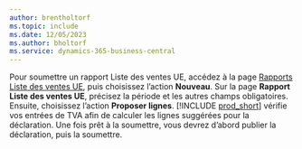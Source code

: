 ```yaml
---
author: brentholtorf
ms.topic: include
ms.date: 12/05/2023
ms.author: bholtorf
ms.service: dynamics-365-business-central
---
```


Pour soumettre un rapport Liste des ventes UE, accédez à la page [Rapports Liste des ventes UE](https://businesscentral.dynamics.com?page=321), puis choisissez l’action **Nouveau**. Sur la page **Rapport Liste des ventes UE**, précisez la période et les autres champs obligatoires. Ensuite, choisissez l’action **Proposer lignes**. [!INCLUDE [prod_short](../includes/prod_short.md)] vérifie vos entrées de TVA afin de calculer les lignes suggérées pour la déclaration. Une fois prêt à la soumettre, vous devrez d’abord publier la déclaration, puis la soumettre.
